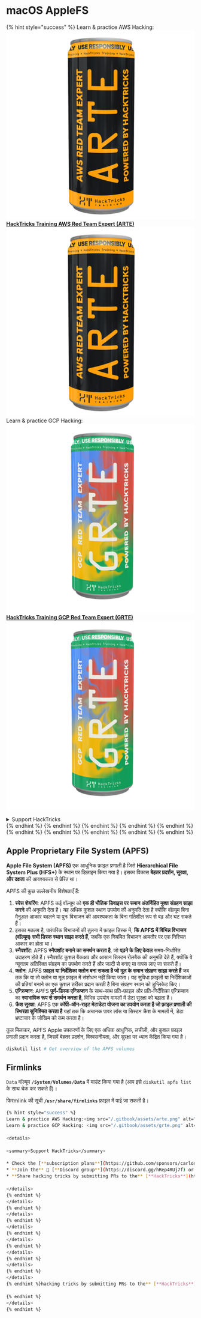 # macOS AppleFS

{% hint style="success" %}
Learn & practice AWS Hacking:<img src="/.gitbook/assets/arte.png" alt="" data-size="line">[**HackTricks Training AWS Red Team Expert (ARTE)**](https://training.hacktricks.xyz/courses/arte)<img src="/.gitbook/assets/arte.png" alt="" data-size="line">\
Learn & practice GCP Hacking: <img src="/.gitbook/assets/grte.png" alt="" data-size="line">[**HackTricks Training GCP Red Team Expert (GRTE)**<img src="/.gitbook/assets/grte.png" alt="" data-size="line">](https://training.hacktricks.xyz/courses/grte)

<details>

<summary>Support HackTricks</summary>

* Check the [**subscription plans**](https://github.com/sponsors/carlospolop)!
* **Join the** 💬 [**Discord group**](https://discord.gg/hRep4RUj7f) or the [**telegram group**](https://t.me/peass) or **follow** us on **Twitter** 🐦 [**@hacktricks\_live**](https://twitter.com/hacktricks\_live)**.**
* **Share hacking tricks by submitting PRs to the** [**HackTricks**](https://github.com/carlospolop/hacktricks) and [**HackTricks Cloud**](https://github.com/carlospolop/hacktricks-cloud) github repos.

</details>
{% endhint %}
{% endhint %}
{% endhint %}
{% endhint %}
{% endhint %}
{% endhint %}
{% endhint %}
{% endhint %}
{% endhint %}
{% endhint %}

## Apple Proprietary File System (APFS)

**Apple File System (APFS)** एक आधुनिक फ़ाइल प्रणाली है जिसे **Hierarchical File System Plus (HFS+)** के स्थान पर डिज़ाइन किया गया है। इसका विकास **बेहतर प्रदर्शन, सुरक्षा, और दक्षता** की आवश्यकता से प्रेरित था।

APFS की कुछ उल्लेखनीय विशेषताएँ हैं:

1. **स्पेस शेयरिंग**: APFS कई वॉल्यूम को **एक ही भौतिक डिवाइस पर समान अंतर्निहित मुक्त संग्रहण साझा करने** की अनुमति देता है। यह अधिक कुशल स्थान उपयोग की अनुमति देता है क्योंकि वॉल्यूम बिना मैनुअल आकार बदलने या पुनः विभाजन की आवश्यकता के बिना गतिशील रूप से बढ़ और घट सकते हैं।
1. इसका मतलब है, पारंपरिक विभाजनों की तुलना में फ़ाइल डिस्क में, **कि APFS में विभिन्न विभाजन (वॉल्यूम) सभी डिस्क स्थान साझा करते हैं**, जबकि एक नियमित विभाजन आमतौर पर एक निश्चित आकार का होता था।
2. **स्नैपशॉट**: APFS **स्नैपशॉट बनाने का समर्थन करता है**, जो **पढ़ने के लिए केवल** समय-निर्धारित उदाहरण होते हैं। स्नैपशॉट कुशल बैकअप और आसान सिस्टम रोलबैक की अनुमति देते हैं, क्योंकि वे न्यूनतम अतिरिक्त संग्रहण का उपभोग करते हैं और जल्दी से बनाए या वापस लाए जा सकते हैं।
3. **क्लोन**: APFS **फ़ाइल या निर्देशिका क्लोन बना सकता है जो मूल के समान संग्रहण साझा करते हैं** जब तक कि या तो क्लोन या मूल फ़ाइल में संशोधन नहीं किया जाता। यह सुविधा फ़ाइलों या निर्देशिकाओं की प्रतियां बनाने का एक कुशल तरीका प्रदान करती है बिना संग्रहण स्थान को डुप्लिकेट किए।
4. **एन्क्रिप्शन**: APFS **पूर्ण-डिस्क एन्क्रिप्शन** के साथ-साथ प्रति-फ़ाइल और प्रति-निर्देशिका एन्क्रिप्शन का **स्वाभाविक रूप से समर्थन करता है**, विभिन्न उपयोग मामलों में डेटा सुरक्षा को बढ़ाता है।
5. **क्रैश सुरक्षा**: APFS एक **कॉपी-ऑन-राइट मेटाडेटा योजना का उपयोग करता है जो फ़ाइल प्रणाली की स्थिरता सुनिश्चित करता है** यहां तक कि अचानक पावर लॉस या सिस्टम क्रैश के मामलों में, डेटा भ्रष्टाचार के जोखिम को कम करता है।

कुल मिलाकर, APFS Apple उपकरणों के लिए एक अधिक आधुनिक, लचीली, और कुशल फ़ाइल प्रणाली प्रदान करता है, जिसमें बेहतर प्रदर्शन, विश्वसनीयता, और सुरक्षा पर ध्यान केंद्रित किया गया है।
```bash
diskutil list # Get overview of the APFS volumes
```
## Firmlinks

`Data` वॉल्यूम **`/System/Volumes/Data`** में माउंट किया गया है (आप इसे `diskutil apfs list` के साथ चेक कर सकते हैं)।

फिरmlink की सूची **`/usr/share/firmlinks`** फ़ाइल में पाई जा सकती है।
```bash
{% hint style="success" %}
Learn & practice AWS Hacking:<img src="/.gitbook/assets/arte.png" alt="" data-size="line">[**HackTricks Training AWS Red Team Expert (ARTE)**](https://training.hacktricks.xyz/courses/arte)<img src="/.gitbook/assets/arte.png" alt="" data-size="line">\
Learn & practice GCP Hacking: <img src="/.gitbook/assets/grte.png" alt="" data-size="line">[**HackTricks Training GCP Red Team Expert (GRTE)**<img src="/.gitbook/assets/grte.png" alt="" data-size="line">](https://training.hacktricks.xyz/courses/grte)

<details>

<summary>Support HackTricks</summary>

* Check the [**subscription plans**](https://github.com/sponsors/carlospolop)!
* **Join the** 💬 [**Discord group**](https://discord.gg/hRep4RUj7f) or the [**telegram group**](https://t.me/peass) or **follow** us on **Twitter** 🐦 [**@hacktricks\_live**](https://twitter.com/hacktricks\_live)**.**
* **Share hacking tricks by submitting PRs to the** [**HackTricks**](https://github.com/carlospolop/hacktricks) and [**HackTricks Cloud**](https://github.com/carlospolop/hacktricks-cloud) github repos.

</details>
{% endhint %}
</details>
{% endhint %}
</details>
{% endhint %}
</details>
{% endhint %}
</details>
{% endhint %}
</details>
{% endhint %}
</details>
{% endhint %}
</details>
{% endhint %}hacking tricks by submitting PRs to the** [**HackTricks**](https://github.com/carlospolop/hacktricks) and [**HackTricks Cloud**](https://github.com/carlospolop/hacktricks-cloud) github repos.

{% endhint %}
</details>
{% endhint %}
